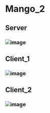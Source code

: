 # Mango_2


## Server
### ![image](https://user-images.githubusercontent.com/97511839/229289582-492ad357-6169-48c9-a52b-12a74bbd0f8e.png)

## Client_1
### ![image](https://user-images.githubusercontent.com/97511839/229289637-9ea5accc-209c-4ab4-bcc6-0b949bb5e22c.png)

## Client_2
### ![image](https://user-images.githubusercontent.com/97511839/229289653-c228b9fb-f41e-4ac1-96fe-bfce3c9f74f3.png)

